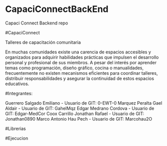 # CapaciConnectBackEnd
Capaci Connect Backend repo

#CapaciConnect

Talleres de capacitación comunitaria

En muchas comunidades existe una carencia de espacios accesibles y organizados para adquirir habilidades prácticas que impulsen el desarrollo personal y profesional de sus miembros. A pesar del interés por aprender temas como programación, diseño gráfico, cocina o manualidades, frecuentemente no existen mecanismos eficientes para coordinar talleres, distribuir responsabilidades y asegurar la continuidad de estos espacios educativos.

#Integrantes:

Guerrero Salgado Emiliano - Usuario de GIT: 0-EWT-0
Marquez Peralta Gael Aldair - Usuario de GIT: GahelMqz
Edgar Medrano Cordova - Usuario de GIT: Edgar-MedCor
Coox Carrillo Jonathan Rafael - Usuario de GIT: Jonathan0890
Marco Antonio Hau Pech - Usuario de GIT: Marcohau2O

#Librerias

#Ejecucion

